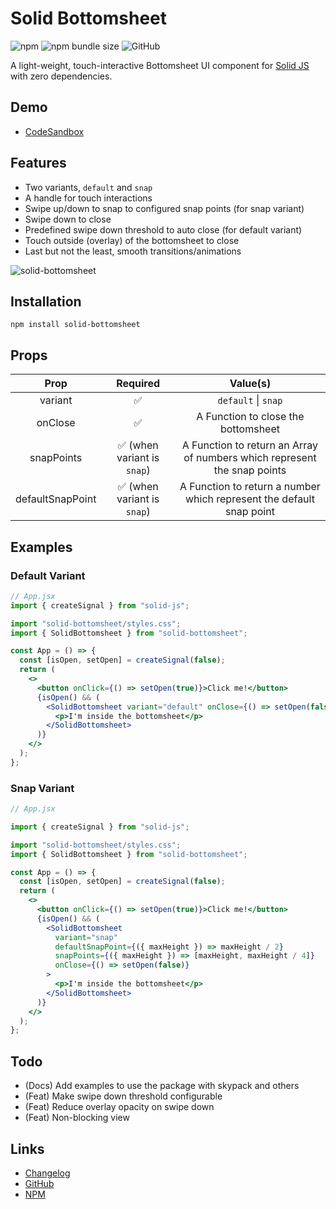 # Solid Bottomsheet

![npm](https://img.shields.io/npm/v/solid-bottomsheet?flat) ![npm bundle size](https://img.shields.io/bundlephobia/minzip/solid-bottomsheet?flat) ![GitHub](https://img.shields.io/github/license/karthikeyanranasthala/solid-bottomsheet?flat)

A light-weight, touch-interactive Bottomsheet UI component for [Solid JS](https://www.solidjs.com/) with zero dependencies.

## Demo

- [CodeSandbox](https://codesandbox.io/s/solid-bottomsheet-rhu1vt?resolutionWidth=320&resolutionHeight=675&file=/src/App.tsx)

## Features

- Two variants, `default` and `snap`
- A handle for touch interactions
- Swipe up/down to snap to configured snap points (for snap variant)
- Swipe down to close
- Predefined swipe down threshold to auto close (for default variant)
- Touch outside (overlay) of the bottomsheet to close
- Last but not the least, smooth transitions/animations

![solid-bottomsheet](https://user-images.githubusercontent.com/7726029/183614467-d7d20449-1f6e-4ac0-9763-7ddf59194d27.gif)

## Installation

```
npm install solid-bottomsheet
```

## Props

|       Prop       |          Required           |                                 Value(s)                                 |
| :--------------: | :-------------------------: | :----------------------------------------------------------------------: |
|     variant      |             ✅              |                           `default` \| `snap`                            |
|     onClose      |             ✅              |                   A Function to close the bottomsheet                    |
|    snapPoints    | ✅ (when variant is `snap`) | A Function to return an Array of numbers which represent the snap points |
| defaultSnapPoint | ✅ (when variant is `snap`) |   A Function to return a number which represent the default snap point   |

## Examples

### Default Variant

```jsx
// App.jsx
import { createSignal } from "solid-js";

import "solid-bottomsheet/styles.css";
import { SolidBottomsheet } from "solid-bottomsheet";

const App = () => {
  const [isOpen, setOpen] = createSignal(false);
  return (
    <>
      <button onClick={() => setOpen(true)}>Click me!</button>
      {isOpen() && (
        <SolidBottomsheet variant="default" onClose={() => setOpen(false)}>
          <p>I'm inside the bottomsheet</p>
        </SolidBottomsheet>
      )}
    </>
  );
};
```

### Snap Variant

```jsx
// App.jsx

import { createSignal } from "solid-js";

import "solid-bottomsheet/styles.css";
import { SolidBottomsheet } from "solid-bottomsheet";

const App = () => {
  const [isOpen, setOpen] = createSignal(false);
  return (
    <>
      <button onClick={() => setOpen(true)}>Click me!</button>
      {isOpen() && (
        <SolidBottomsheet
          variant="snap"
          defaultSnapPoint={({ maxHeight }) => maxHeight / 2}
          snapPoints={({ maxHeight }) => [maxHeight, maxHeight / 4]}
          onClose={() => setOpen(false)}
        >
          <p>I'm inside the bottomsheet</p>
        </SolidBottomsheet>
      )}
    </>
  );
};
```

## Todo

- (Docs) Add examples to use the package with skypack and others
- (Feat) Make swipe down threshold configurable
- (Feat) Reduce overlay opacity on swipe down
- (Feat) Non-blocking view

## Links

- [Changelog](https://github.com/KarthikeyanRanasthala/solid-bottomsheet/blob/main/CHANGELOG.md)
- [GitHub](https://github.com/KarthikeyanRanasthala/solid-bottomsheet)
- [NPM](https://www.npmjs.com/package/solid-bottomsheet)

